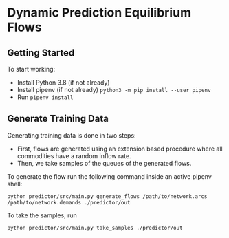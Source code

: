 # Dynamic Prediction Equilibrium Flows

## Getting Started

To start working:

* Install Python 3.8 (if not already)
* Install pipenv (if not already) `python3 -m pip install --user pipenv`
* Run `pipenv install`

## Generate Training Data

Generating training data is done in two steps:
* First, flows are generated using an extension based procedure where all commodities have a random inflow rate.
* Then, we take samples of the queues of the generated flows.

To generate the flow run the following command inside an active pipenv shell:
```
python predictor/src/main.py generate_flows /path/to/network.arcs /path/to/network.demands ./predictor/out
```

To take the samples, run
```
python predictor/src/main.py take_samples ./predictor/out
```
